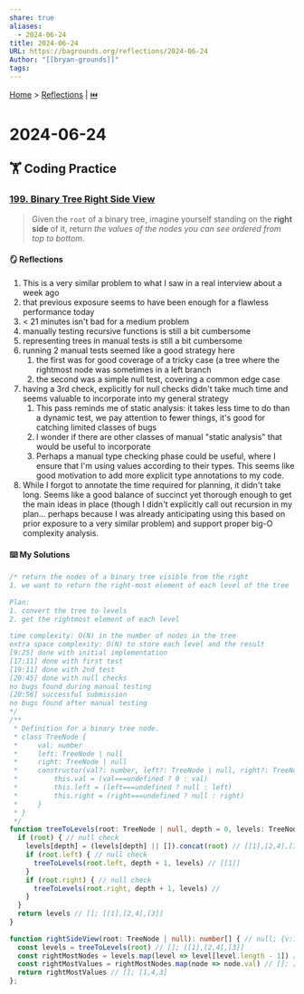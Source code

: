 ```yaml
---  
share: true  
aliases:  
  - 2024-06-24  
title: 2024-06-24  
URL: https://bagrounds.org/reflections/2024-06-24  
Author: "[[bryan-grounds]]"  
tags:   
---  
```

[Home](../index.md) > [Reflections](./index.md) | [⏮️](./2024-06-23.md)  
# 2024-06-24  
## 🏋️ Coding Practice  
### [199. Binary Tree Right Side View](https://leetcode.com/problems/binary-tree-right-side-view)  
> Given the `root` of a binary tree, imagine yourself standing on the **right side** of it, return _the values of the nodes you can see ordered from top to bottom_.  
  
#### 🪞 Reflections  
1. This is a very similar problem to what I saw in a real interview about a week ago  
2. that previous exposure seems to have been enough for a flawless performance today  
3. < 21 minutes isn't bad for a medium problem  
4. manually testing recursive functions is still a bit cumbersome  
5. representing trees in manual tests is still a bit cumbersome  
6. running 2 manual tests seemed like a good strategy here  
    1. the first was for good coverage of a tricky case (a tree where the rightmost node was sometimes in a left branch  
    2. the second was a simple null test, covering a common edge case  
7. having a 3rd check, explicitly for null checks didn't take much time and seems valuable to incorporate into my general strategy  
    1. This pass reminds me of static analysis: it takes less time to do than a dynamic test, we pay attention to fewer things, it's good for catching limited classes of bugs  
    2. I wonder if there are other classes of manual "static analysis" that would be useful to incorporate  
    3. Perhaps a manual type checking phase could be useful, where I ensure that I'm using values according to their types. This seems like good motivation to add more explicit type annotations to my code.  
8. While I forgot to annotate the time required for planning, it didn't take long. Seems like a good balance of succinct yet thorough enough to get the main ideas in place (though I didn't explicitly call out recursion in my plan... perhaps because I was already anticipating using this based on prior exposure to a very similar problem) and support proper big-O complexity analysis.  
  
#### ⌨️ My Solutions  
```ts  
/* return the nodes of a binary tree visible from the right  
1. we want to return the right-most element of each level of the tree  
  
Plan:  
1. convert the tree to levels  
2. get the rightmost element of each level  
  
time complexity: O(N) in the number of nodes in the tree  
extra space complexity: O(N) to store each level and the result  
[9:25] done with initial implementation  
[17:11] done with first test  
[19:11] done with 2nd test  
[20:45] done with null checks  
no bugs found during manual testing  
[20:56] successful submission  
no bugs found after manual testing  
*/  
/**  
 * Definition for a binary tree node.  
 * class TreeNode {  
 *     val: number  
 *     left: TreeNode | null  
 *     right: TreeNode | null  
 *     constructor(val?: number, left?: TreeNode | null, right?: TreeNode | null) {  
 *         this.val = (val===undefined ? 0 : val)  
 *         this.left = (left===undefined ? null : left)  
 *         this.right = (right===undefined ? null : right)  
 *     }  
 * }  
 */  
function treeToLevels(root: TreeNode | null, depth = 0, levels: TreeNode[][] = []): TreeNode[][] { // null 0 []; {v:4} 1 [...]; {v:3} 2 [[1],[2]]; {v:2,r:{v:3}} 1 [1]; {v:1,l:{v:2,r:{v:3}},r:{v:4}} 0 []  
  if (root) { // null check  
    levels[depth] = (levels[depth] || []).concat(root) // [[1],[2,4],[3]] // null check  
    if (root.left) { // null check  
      treeToLevels(root.left, depth + 1, levels) // [[1]]  
    }  
    if (root.right) { // null check  
      treeToLevels(root.right, depth + 1, levels) //  
    }  
  }  
  return levels // []; [[1],[2,4],[3]]  
}  
  
function rightSideView(root: TreeNode | null): number[] { // null; {v:1,l:{v:2,r:{v:3}},r:{v:4}}  
  const levels = treeToLevels(root) // []; [[1],[2,4],[3]]  
  const rightMostNodes = levels.map(level => level[level.length - 1]) // []; [1,4,3] // we won't ever have nulls in this array  
  const rightMostValues = rightMostNodes.map(node => node.val) // []; [1,4,3] // we won't ever have nulls in this array  
  return rightMostValues // []; [1,4,3]  
};  
```  
